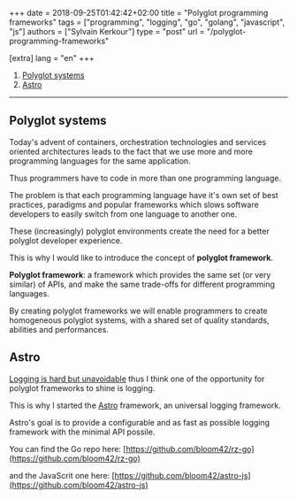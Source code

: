+++
date = 2018-09-25T01:42:42+02:00
title = "Polyglot programming frameworks"
tags = ["programming", "logging", "go", "golang", "javascript", "js"]
authors = ["Sylvain Kerkour"]
type = "post"
url = "/polyglot-programming-frameworks"

[extra]
lang = "en"
+++

1. [Polyglot systems](#polyglot-systems)
2. [Astro](#astro)

---


## Polyglot systems

Today's advent of containers, orchestration technologies and services oriented architectures
leads to the fact that we use more and more programming languages for the same application.

Thus programmers have to code in more than one programming language.

The problem is that each programming language have it's own set of best practices, paradigms and popular
frameworks which slows software developers to easily switch from one language to another one.

These (increasingly) polyglot environments create the need for a better polyglot developer experience.

This is why I would like to introduce the concept of **polyglot framework**.

**Polyglot framework**: a framework which provides the same set (or very similar) of APIs, and make
the same trade-offs for different programming languages.


By creating polyglot frameworks we will enable programmers to create homogeneous polyglot systems,
with a shared set of quality standards, abilities and performances.


## Astro

[Logging is hard but unavoidable](blog/logging/) thus I think one of the opportunity
for polyglot frameworks to shine is logging.

This is why I started the [Astro](https://bloom.sh/open-source) framework, an universal logging framework.

Astro's goal is to provide a configurable and as fast as possible logging framework with the minimal
API possile.


You can find the Go repo here: [https://github.com/bloom42/rz-go](https://github.com/bloom42/rz-go)

and the JavaScrit one here: [https://github.com/bloom42/astro-js](https://github.com/bloom42/astro-js)
